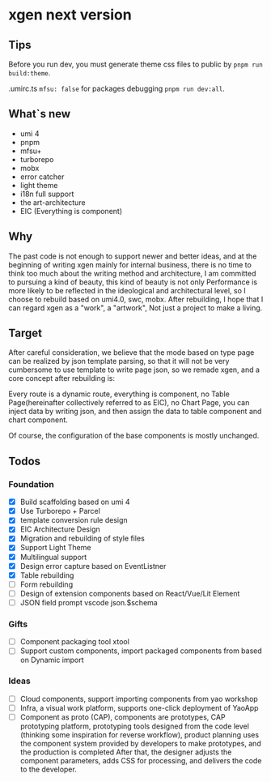 # xgen next version

## Tips

Before you run dev, you must generate theme css files to public by `pnpm run build:theme`.

.umirc.ts `mfsu: false` for packages debugging `pnpm run dev:all`.

## What`s new

- umi 4
- pnpm
- mfsu+
- turborepo
- mobx
- error catcher
- light theme
- i18n full support
- the art-architecture 
- EIC (Everything is component)

## Why

The past code is not enough to support newer and better ideas, and at the beginning of writing xgen mainly for internal business, there is no time to think too much about the writing method and architecture, I am committed to pursuing a kind of beauty, this kind of beauty is not only Performance is more likely to be reflected in the ideological and architectural level, so I choose to rebuild based on umi4.0, swc, mobx. After rebuilding, I hope that I can regard xgen as a "work", a "artwork", Not just a project to make a living.

## Target

After careful consideration, we believe that the mode based on type page can be realized by json template parsing, so that it will not be very cumbersome to use template to write page json, so we remade xgen, and a core concept after rebuilding is:

Every route is a dynamic route, everything is component, no Table Page(hereinafter collectively referred to as EIC), no Chart Page, you can inject data by writing json, and then assign the data to table component and chart component.

Of course, the configuration of the base components is mostly unchanged.

## Todos

### Foundation

- [x] Build scaffolding based on umi 4
- [x] Use Turborepo + Parcel
- [x] template conversion rule design
- [x] EIC Architecture Design
- [x] Migration and rebuilding of style files
- [x] Support Light Theme
- [x] Multilingual support
- [x] Design error capture based on EventListner
- [x] Table rebuilding
- [ ] Form rebuilding
- [ ] Design of extension components based on React/Vue/Lit Element
- [ ] JSON field prompt vscode json.$schema

### Gifts

- [ ] Component packaging tool xtool
- [ ] Support custom components, import packaged components from based on Dynamic import

### Ideas

- [ ] Cloud components, support importing components from yao workshop
- [ ] Infra, a visual work platform, supports one-click deployment of YaoApp
- [ ] Component as proto (CAP), components are prototypes, CAP prototyping platform, prototyping tools designed from the code level (thinking some inspiration for reverse workflow), product planning uses the component system provided by developers to make prototypes, and the production is completed After that, the designer adjusts the component parameters, adds CSS for processing, and delivers the code to the developer.
